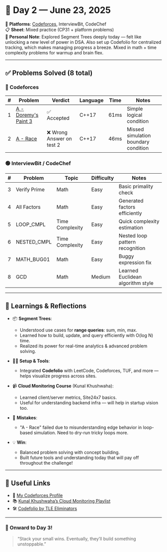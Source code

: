 # 📅 Day 2 — June 23, 2025

🔗 **Platforms**: [Codeforces](https://codeforces.com/), InterviewBit, CodeChef  
📋 **Sheet**: Mixed practice (CP31 + platform problems)  
💬 **Personal Note**: Explored Segment Trees deeply today — felt like unlocking a new level of power in DSA. Also set up Codefolio for centralized tracking, which makes managing progress a breeze. Mixed in math + time complexity problems for warmup and brain flex.

---

## ✅ Problems Solved (8 total)

### 🔵 Codeforces

| #  | Problem | Verdict | Language | Time | Notes |
|----|---------|---------|----------|------|-------|
| 1  | [A - Doremy's Paint 3](https://codeforces.com/contest/1974/problem/A) | ✅ Accepted | C++17 | 61ms | Simple logical condition |
| 2  | [A - Race](https://codeforces.com/contest/1950/problem/A) | ❌ Wrong Answer on test 2 | C++17 | 46ms | Missed simulation boundary condition |

### 🟢 InterviewBit / CodeChef

| #  | Problem | Topic | Difficulty | Notes |
|----|---------|-------|------------|-------|
| 3  | Verify Prime | Math | Easy | Basic primality check |
| 4  | All Factors | Math | Easy | Generated factors efficiently |
| 5  | LOOP_CMPL | Time Complexity | Easy | Quick complexity estimation |
| 6  | NESTED_CMPL | Time Complexity | Easy | Nested loop pattern recognition |
| 7  | MATH_BUG01 | Math | Easy | Buggy expression fix |
| 8  | GCD | Math | Medium | Learned Euclidean algorithm style  

---

## 📘 Learnings & Reflections

- 📦 **Segment Trees**:
  - Understood use cases for **range queries**: sum, min, max.
  - Learned how to build, update, and query efficiently with O(log N) time.
  - Realized its power for real-time analytics & advanced problem solving.

- 🧑‍💻 **Setup & Tools**:
  - Integrated **Codefolio** with LeetCode, Codeforces, TUF, and more — helps visualize progress across sites.

- 📹 **Cloud Monitoring Course** (Kunal Khushwaha):
  - Learned client/server metrics, Site24x7 basics.
  - Useful for understanding backend infra — will help in startup vision too.

- 🚫 **Mistakes**:
  - "A - Race" failed due to misunderstanding edge behavior in loop-based simulation. Need to dry-run tricky loops more.

- 💡 **Win**:
  - Balanced problem solving with concept building.
  - Built future tools and understanding today that will pay off throughout the challenge!

---

## 🔗 Useful Links

- 🧾 [My Codeforces Profile](https://codeforces.com/profile/daiwiikharihar17147)
- 📚 [Kunal Khushwaha’s Cloud Monitoring Playlist](https://www.youtube.com/@kunalkushwaha)
- 🛠️ [Codefolio by TLE Eliminators](https://codefolio.vercel.app)

---

### 🚀 Onward to Day 3!
> “Stack your small wins. Eventually, they’ll build something unstoppable.”
